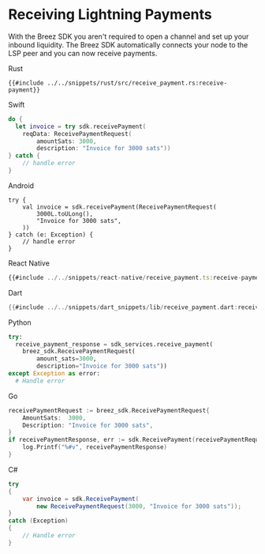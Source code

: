 # Receiving Lightning Payments

With the Breez SDK you aren't required to open a channel and set up your inbound liquidity.
The Breez SDK automatically connects your node to the LSP peer and you can now receive payments.

<custom-tabs category="lang">
<div slot="title">Rust</div>
<section>

```rust,ignore
{{#include ../../snippets/rust/src/receive_payment.rs:receive-payment}}
```
</section>

<div slot="title">Swift</div>
<section>

```swift
do {
  let invoice = try sdk.receivePayment(
    reqData: ReceivePaymentRequest(
        amountSats: 3000, 
        description: "Invoice for 3000 sats"))
} catch {
    // handle error
}
```
</section>

<div slot="title">Android</div>
<section>

```kotlin,ignore
try {
    val invoice = sdk.receivePayment(ReceivePaymentRequest(
        3000L.toULong(),
        "Invoice for 3000 sats",
    ))
} catch (e: Exception) {
    // handle error
}
```
</section>

<div slot="title">React Native</div>
<section>

```typescript
{{#include ../../snippets/react-native/receive_payment.ts:receive-payment}}
```
</section>

<div slot="title">Dart</div>
<section>

```dart
{{#include ../../snippets/dart_snippets/lib/receive_payment.dart:receive-payment}}
```
</section>

<div slot="title">Python</div>
<section>

```python
try:
  receive_payment_response = sdk_services.receive_payment(
    breez_sdk.ReceivePaymentRequest(
        amount_sats=3000,
        description="Invoice for 3000 sats"))
except Exception as error:
  # Handle error
```
</section>

<div slot="title">Go</div>
<section>

```go
receivePaymentRequest := breez_sdk.ReceivePaymentRequest{
    AmountSats:  3000,
    Description: "Invoice for 3000 sats",
}
if receivePaymentResponse, err := sdk.ReceivePayment(receivePaymentRequest); err == nil {
    log.Printf("%#v", receivePaymentResponse)
}
```
</section>

<div slot="title">C#</div>
<section>

```cs
try 
{
    var invoice = sdk.ReceivePayment(
        new ReceivePaymentRequest(3000, "Invoice for 3000 sats"));
} 
catch (Exception) 
{
    // Handle error
}
```
</section>
</custom-tabs>
